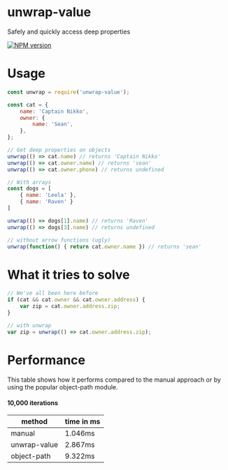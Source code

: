 unwrap-value
===========

Safely and quickly access deep properties

[![NPM version](https://badge.fury.io/js/unwrap-value.png)](http://badge.fury.io/js/unwrap-value)

# Usage

```js
const unwrap = require('unwrap-value');

const cat = {
	name: 'Captain Nikko',
	owner: {
		name: 'Sean',
	},
};

// Get deep properties on objects
unwrap(() => cat.name) // returns 'Captain Nikko'
unwrap(() => cat.owner.name) // returns 'sean'
unwrap(() => cat.owner.phone) // returns undefined

// With arrays
const dogs = [
	{ name: 'Leela' },
	{ name: 'Raven' }
]

unwrap(() => dogs[1].name) // returns 'Raven'
unwrap(() => dogs[3].name) // returns undefined

// without arrow functions (ugly)
unwrap(function() { return cat.owner.name }) // returns 'sean'
```

# What it tries to solve

```js
// We've all been here before
if (cat && cat.owner && cat.owner.address) {
	var zip = cat.owner.address.zip;
}

// with unwrap
var zip = unwrap(() => cat.owner.address.zip);
```

# Performance

This table shows how it performs compared to the manual approach or by using the popular object-path module.

#### 10,000 iterations

|method      |time in ms|
|------------|----------|
|manual      |1.046ms   |
|unwrap-value|2.867ms   |
|object-path |9.322ms   |